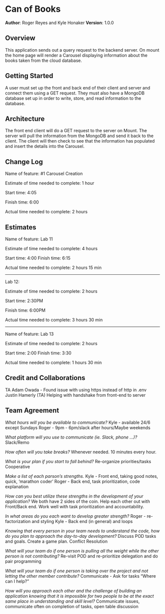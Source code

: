 # Can of Books

**Author**: Roger Reyes and Kyle Honaker
**Version**: 1.0.0

## Overview

This application sends out a query request to the backend server. On mount the home page will render a Carousel displaying information about the books taken from the cloud database.

## Getting Started

A user must set up the front and back end of their client and server and connect them using a GET request. They must also have a MongoDB database set up in order to write, store, and read information to the database.

## Architecture

The front end client will do a GET request to the server on Mount. The server will pull the information from the MongoDB and send it back to the client. The client will then check to see that the information has populated and insert the details into the Carousel.

## Change Log

Name of feature: #1 Carousel Creation

Estimate of time needed to complete: 1 hour

Start time: 4:05

Finish time: 6:00

Actual time needed to complete: 2 hours

## Estimates

Name of feature: Lab 11

Estimate of time needed to complete: 4 hours

Start time: 4:00
Finish time: 6:15

Actual time needed to complete: 2 hours 15 min

---

Lab 12:

Estimate of time needed to complete: 2 hours

Start time: 2:30PM

Finish time: 6:00PM

Actual time needed to complete: 3 hours 30 min

---

Name of feature: Lab 13

Estimate of time needed to complete: 2 hours

Start time: 2:00
Finish time: 3:30

Actual time needed to complete: 1 hours 30 min

## Credit and Collaborations

TA Adam Owada - Found issue with using https instead of http in .env
Justin Hamerly (TA) Helping with handshake from front-end to server

## Team Agreement

*What hours will you be available to communicate?*
Kyle - available 24/6 except Sundays
Roger - 9pm - 6pm/slack after hours/Maybe weekends

*What platform will you use to communicate (ie. Slack, phone …)?*
Slack/Remo

*How often will you take breaks?*
Whenever needed. 10 minutes every hour.

*What is your plan if you start to fall behind?*
Re-organize priorities/tasks
Cooperative

*Make a list of each parson’s strengths.*
Kyle - Front end, taking good notes, quick, ‘marathon coder’
Roger - Back end, task prioritization, code explanation

*How can you best utilize these strengths in the development of your application?*
We both have 2 sides of the coin. Help each other out with Front/Back end. Work well with task prioritization and accountability.

*In what areas do you each want to develop greater strength?*
Roger - re-factorization and styling
Kyle - Back end (in general) and loops

*Knowing that every person in your team needs to understand the code, how do you plan to approach the day-to-day development?*
Discuss POD tasks and goals. Create a game plan.
Conflict Resolution

*What will your team do if one person is pulling all the weight while the other person is not contributing?*
Re-visit POD and re-prioritize delegation and do pair programming

*What will your team do if one person is taking over the project and not letting the other member contribute?*
Communicate - Ask for tasks “Where can I help?”

*How will you approach each other and the challenge of building an application knowing that it is impossible for two people to be at the exact same place in understanding and skill level?*
Communicate issues, communicate often on completion of tasks, open table discussion
